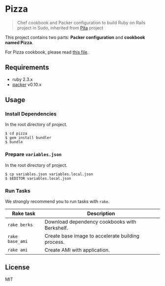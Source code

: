 # Pizza

> Chef cookbook and Packer configuration to build Ruby on Rails project in Sudo, inherited from [Pita](https://github.com/sudo-recruit/pita) project

This project contains two parts: **Packer configuration** and **cookbook named Pizza**.

For Pizza cookbook, please read [this file](pizza/README.md).

## Requirements

* ruby 2.3.x
* [packer](https://www.packer.io/) v0.10.x

## Usage

### Install Dependencies

In the root directory of project.

```shell
$ cd pizza
$ gem install bundler
$ bundle
```

### Prepare `variables.json`

In the root directory of project.

```shell
$ cp variables.json variables.local.json
$ $EDITOR variables.local.json
```

### Run Tasks

We strongly recommend you to run tasks with `rake`.

Rake task | Description
--- | ---
`rake berks` | Download dependency cookbooks with Berkshelf.
`rake base_ami` | Create base image to accelerate building process.
`rake ami` | Create AMI with application.

## License

MIT
